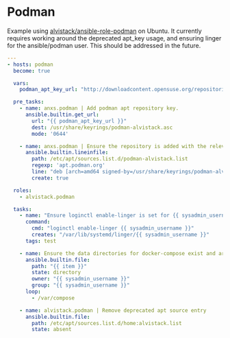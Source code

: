 # Podman

Example using [alvistack/ansible-role-podman](https://github.com/alvistack/ansible-role-podman) on Ubuntu. It currently requires working around the deprecated apt_key usage, and ensuring linger for the ansible/podman user. This should be addressed in the future.

```yaml
---
- hosts: podman
  become: true

  vars:
    podman_apt_key_url: "http://downloadcontent.opensuse.org/repositories/home:/alvistack/xUbuntu_22.04/Release.key"

  pre_tasks:
    - name: anxs.podman | Add podman apt repository key.
      ansible.builtin.get_url:
        url: "{{ podman_apt_key_url }}"
        dest: /usr/share/keyrings/podman-alvistack.asc
        mode: '0644'

    - name: anxs.podman | Ensure the repository is added with the relevant trusted GPG key
      ansible.builtin.lineinfile:
        path: /etc/apt/sources.list.d/podman-alvistack.list
        regexp: 'apt.podman.org'
        line: "deb [arch=amd64 signed-by=/usr/share/keyrings/podman-alvistack.asc] http://downloadcontent.opensuse.org/repositories/home:/alvistack/xUbuntu_22.04/ /"
        create: true

  roles:
    - alvistack.podman

  tasks:
    - name: "Ensure loginctl enable-linger is set for {{ sysadmin_username }}"
      command:
        cmd: "loginctl enable-linger {{ sysadmin_username }}"
        creates: "/var/lib/systemd/linger/{{ sysadmin_username }}"
      tags: test

    - name: Ensure the data directories for docker-compose exist and are owned by the user.
      ansible.builtin.file:
        path: "{{ item }}"
        state: directory
        owner: "{{ sysadmin_username }}"
        group: "{{ sysadmin_username }}"
      loop:
        - /var/compose

    - name: alvistack.podman | Remove deprecated apt source entry
      ansible.builtin.file:
        path: /etc/apt/sources.list.d/home:alvistack.list
        state: absent
```
